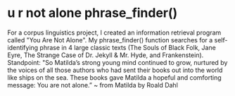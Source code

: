 # u r not alone phrase_finder()
For a corpus linguistics project, I created an information retrieval program called "You Are Not Alone". My phrase_finder() function searches for a self-identifying phrase in 4 large classic texts (The Souls of Black Folk, Jane Eyre, The Strange Case of Dr. Jekyll &amp; Mr. Hyde, and Frankenstein). Standpoint: "So Matilda’s strong young mind continued to grow, nurtured by the voices of all those authors who had sent their books out into the world like ships on the sea. These books gave Matilda a hopeful and comforting message: You are not alone.” ~ from Matilda by Roald Dahl
